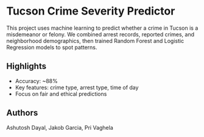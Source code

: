 # Tucson Crime Severity Predictor

This project uses machine learning to predict whether a crime in Tucson is a misdemeanor or felony. 
We combined arrest records, reported crimes, and neighborhood demographics, 
then trained Random Forest and Logistic Regression models to spot patterns.

## Highlights
- Accuracy: ~88%
- Key features: crime type, arrest type, time of day
- Focus on fair and ethical predictions

## Authors
Ashutosh Dayal, Jakob Garcia, Pri Vaghela
